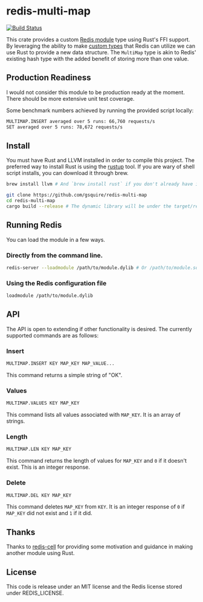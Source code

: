 # redis-multi-map
[![Build Status](https://travis-ci.org/gsquire/redis-multi-map.svg?branch=master)](https://travis-ci.org/gsquire/redis-multi-map)

This crate provides a custom [Redis module](https://redis.io/topics/modules-intro) type using Rust's FFI support.
By leveraging the ability to make [custom types](https://redis.io/topics/modules-native-types) that Redis can utilize we can
use Rust to provide a new data structure. The `MultiMap` type is akin to Redis' existing hash type with the added
benefit of storing more than one value.

## Production Readiness
I would not consider this module to be production ready at the moment. There should be more extensive unit
test coverage.

Some benchmark numbers achieved by running the provided script locally:

```sh
MULTIMAP.INSERT averaged over 5 runs: 66,760 requests/s
SET averaged over 5 runs: 78,672 requests/s
```

## Install
You must have Rust and LLVM installed in order to compile this project. The preferred way to install Rust is using the
[rustup](https://rustup.rs/) tool. If you are wary of shell script installs, you can download it through brew.

```sh
brew install llvm # And `brew install rust` if you don't already have it installed.

git clone https://github.com/gsquire/redis-multi-map
cd redis-multi-map
cargo build --release # The dynamic library will be under the target/release folder.
```

## Running Redis
You can load the module in a few ways.

### Directly from the command line.
```sh
redis-server --loadmodule /path/to/module.dylib # Or /path/to/module.so on Unix systems.
```

### Using the Redis configuration file
```sh
loadmodule /path/to/module.dylib
```

## API
The API is open to extending if other functionality is desired. The currently supported commands are as follows:

### Insert
```sh
MULTIMAP.INSERT KEY MAP_KEY MAP_VALUE...
```
This command returns a simple string of "OK".

### Values
```sh
MULTIMAP.VALUES KEY MAP_KEY
```
This command lists all values associated with `MAP_KEY`. It is an array of strings.

### Length
```sh
MULTIMAP.LEN KEY MAP_KEY
```
This command returns the length of values for `MAP_KEY` and `0` if it doesn't exist. This is an integer response.

### Delete
```sh
MULTIMAP.DEL KEY MAP_KEY
```
This command deletes `MAP_KEY` from `KEY`. It is an integer response of `0` if `MAP_KEY` did not exist and `1` if it did.

## Thanks
Thanks to [redis-cell](https://github.com/brandur/redis-cell) for providing some motivation and guidance in making another
module using Rust.
## License
This code is release under an MIT license and the Redis license stored under REDIS_LICENSE.
